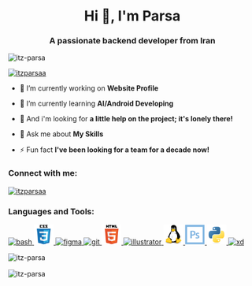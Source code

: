 <h1 align="center">Hi 👋, I'm Parsa</h1>
<h3 align="center">A passionate backend developer from Iran</h3>

<p align="left"> <img src="https://komarev.com/ghpvc/?username=itz-parsa&label=Profile%20views&color=0e75b6&style=flat" alt="itz-parsa" /> </p>

<p align="left"> <a href="https://twitter.com/itzparsaa" target="blank"><img src="https://img.shields.io/twitter/follow/itzparsaa?logo=twitter&style=for-the-badge" alt="itzparsaa" /></a> </p>

- 🔭 I’m currently working on **Website Profile**

- 🌱 I’m currently learning **AI/Android Developing**

- 🤝 And i'm looking for **a little help on the project; it's lonely there!**

- 💬 Ask me about **My Skills**

- ⚡ Fun fact **I've been looking for a team for a decade now!**

<h3 align="left">Connect with me:</h3>
<p align="left">
<a href="https://twitter.com/itzparsaa" target="blank"><img align="center" src="https://raw.githubusercontent.com/rahuldkjain/github-profile-readme-generator/master/src/images/icons/Social/twitter.svg" alt="itzparsaa" height="30" width="40" /></a>
</p>

<h3 align="left">Languages and Tools:</h3>
<p align="left"> <a href="https://www.gnu.org/software/bash/" target="_blank" rel="noreferrer"> <img src="https://www.vectorlogo.zone/logos/gnu_bash/gnu_bash-icon.svg" alt="bash" width="40" height="40"/> </a> <a href="https://www.w3schools.com/css/" target="_blank" rel="noreferrer"> <img src="https://raw.githubusercontent.com/devicons/devicon/master/icons/css3/css3-original-wordmark.svg" alt="css3" width="40" height="40"/> </a> <a href="https://www.figma.com/" target="_blank" rel="noreferrer"> <img src="https://www.vectorlogo.zone/logos/figma/figma-icon.svg" alt="figma" width="40" height="40"/> </a> <a href="https://git-scm.com/" target="_blank" rel="noreferrer"> <img src="https://www.vectorlogo.zone/logos/git-scm/git-scm-icon.svg" alt="git" width="40" height="40"/> </a> <a href="https://www.w3.org/html/" target="_blank" rel="noreferrer"> <img src="https://raw.githubusercontent.com/devicons/devicon/master/icons/html5/html5-original-wordmark.svg" alt="html5" width="40" height="40"/> </a> <a href="https://www.adobe.com/in/products/illustrator.html" target="_blank" rel="noreferrer"> <img src="https://www.vectorlogo.zone/logos/adobe_illustrator/adobe_illustrator-icon.svg" alt="illustrator" width="40" height="40"/> </a> <a href="https://www.linux.org/" target="_blank" rel="noreferrer"> <img src="https://raw.githubusercontent.com/devicons/devicon/master/icons/linux/linux-original.svg" alt="linux" width="40" height="40"/> </a> <a href="https://www.photoshop.com/en" target="_blank" rel="noreferrer"> <img src="https://raw.githubusercontent.com/devicons/devicon/master/icons/photoshop/photoshop-line.svg" alt="photoshop" width="40" height="40"/> </a> <a href="https://www.python.org" target="_blank" rel="noreferrer"> <img src="https://raw.githubusercontent.com/devicons/devicon/master/icons/python/python-original.svg" alt="python" width="40" height="40"/> </a> <a href="https://www.adobe.com/products/xd.html" target="_blank" rel="noreferrer"> <img src="https://cdn.worldvectorlogo.com/logos/adobe-xd.svg" alt="xd" width="40" height="40"/> </a> </p>

<p><img align="center" src="https://github-readme-stats.vercel.app/api/top-langs?username=itz-parsa&show_icons=true&locale=en&layout=compact" alt="itz-parsa" /></p>

<p><img align="center" src="https://github-readme-streak-stats.herokuapp.com/?user=itz-parsa&" alt="itz-parsa" /></p>

